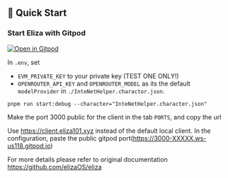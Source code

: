 ## 🚀 Quick Start

### Start Eliza with Gitpod

[![Open in Gitpod](https://gitpod.io/button/open-in-gitpod.svg)](https://gitpod.io/#https://github.com/dforce-network/eliza/tree/main)

In `.env`, set

-   `EVM_PRIVATE_KEY` to your private key (TEST ONE ONLY!)
-   `OPENROUTER_API_KEY` and `OPENROUTER_MODEL` as its the default `modelProvider` in `./InteNetHelper.charactor.json`.

```
pnpm run start:debug --character="InteNetHelper.character.json"
```

Make the port 3000 public for the client in the tab `PORTS`, and copy the url

Use https://client.eliza101.xyz instead of the default local client. In the configuration, paste the public gitpod port(https://3000-XXXXX.ws-us118.gitpod.io)

For more details please refer to original documentation https://github.com/elizaOS/eliza

